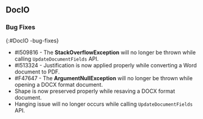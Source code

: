 ## DocIO

### Bug Fixes
{:#DocIO -bug-fixes}

* \#I509816 - The **StackOverflowException** will no longer be thrown while calling `UpdateDocumentFields` API.
* \#I513324 - Justification is now applied properly while converting a Word document to PDF.
* \#F47647 - The **ArgumentNullException** will no longer be thrown while opening a DOCX format document.
* Shape is now preserved properly while resaving a DOCX format document.
* Hanging issue will no longer occurs while calling `UpdateDocumentFields` API.
